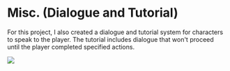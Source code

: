 # Misc. (Dialogue and Tutorial)

For this project, I also created a dialogue and tutorial system for characters to speak to the player. The tutorial includes dialogue that won't proceed until the player completed specified actions.

![](../gifs/talking.gif)